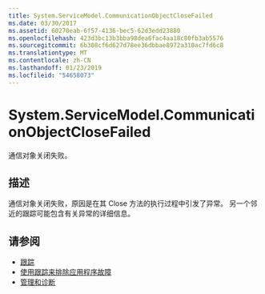```yaml
---
title: System.ServiceModel.CommunicationObjectCloseFailed
ms.date: 03/30/2017
ms.assetid: 60270eab-6f57-4136-bec5-62d3edd23880
ms.openlocfilehash: 423d3bc13b3bba98dea6fac4aa18c80fb3ab5576
ms.sourcegitcommit: 6b308cf6d627d78ee36dbbae8972a310ac7fd6c8
ms.translationtype: MT
ms.contentlocale: zh-CN
ms.lasthandoff: 01/23/2019
ms.locfileid: "54658073"
---
```

# <a name="systemservicemodelcommunicationobjectclosefailed"></a>System.ServiceModel.CommunicationObjectCloseFailed
通信对象关闭失败。  
  
## <a name="description"></a>描述  
 通信对象关闭失败，原因是在其 Close 方法的执行过程中引发了异常。 另一个邻近的跟踪可能包含有关异常的详细信息。  
  
## <a name="see-also"></a>请参阅
- [跟踪](../../../../../docs/framework/wcf/diagnostics/tracing/index.md)
- [使用跟踪来排除应用程序故障](../../../../../docs/framework/wcf/diagnostics/tracing/using-tracing-to-troubleshoot-your-application.md)
- [管理和诊断](../../../../../docs/framework/wcf/diagnostics/index.md)
